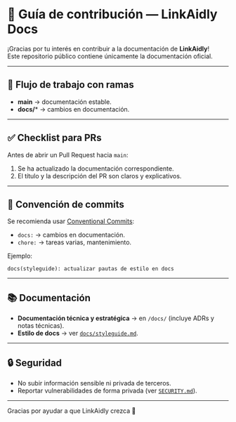 # 🤝 Guía de contribución — LinkAidly Docs

¡Gracias por tu interés en contribuir a la documentación de **LinkAidly**!  
Este repositorio público contiene únicamente la documentación oficial.

---

## 🚀 Flujo de trabajo con ramas
- **main** → documentación estable.
- **docs/*** → cambios en documentación.

---

## ✅ Checklist para PRs
Antes de abrir un Pull Request hacia `main`:
1. Se ha actualizado la documentación correspondiente.
2. El título y la descripción del PR son claros y explicativos.

---

## 📝 Convención de commits
Se recomienda usar [Conventional Commits](https://www.conventionalcommits.org/es/v1.0.0/):

- `docs:` → cambios en documentación.
- `chore:` → tareas varias, mantenimiento.

Ejemplo:
```
docs(styleguide): actualizar pautas de estilo en docs
```

---

## 📚 Documentación
- **Documentación técnica y estratégica** → en `/docs/` (incluye ADRs y notas técnicas).
- **Estilo de docs** → ver [`docs/styleguide.md`](docs/styleguide.md).

---

## 🔒 Seguridad
- No subir información sensible ni privada de terceros.
- Reportar vulnerabilidades de forma privada (ver [`SECURITY.md`](SECURITY.md)).

---

Gracias por ayudar a que LinkAidly crezca 🌱